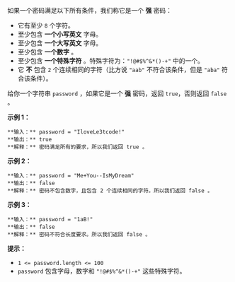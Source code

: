 如果一个密码满足以下所有条件，我们称它是一个 **强**  密码：

  * 它有至少 `8` 个字符。
  * 至少包含 **一个小写英文**  字母。
  * 至少包含 **一个大写英文**  字母。
  * 至少包含 **一个数字**  。
  * 至少包含 **一个特殊字符**  。特殊字符为：`"!@#$%^&*()-+"` 中的一个。
  * 它 **不**  包含 `2` 个连续相同的字符（比方说 `"aab"` 不符合该条件，但是 `"aba"` 符合该条件）。

给你一个字符串 `password` ，如果它是一个  **强**  密码，返回 `true`，否则返回 `false` 。



**示例 1：**

    
    
    **输入：** password = "IloveLe3tcode!"
    **输出：** true
    **解释：** 密码满足所有的要求，所以我们返回 true 。
    

**示例 2：**

    
    
    **输入：** password = "Me+You--IsMyDream"
    **输出：** false
    **解释：** 密码不包含数字，且包含 2 个连续相同的字符。所以我们返回 false 。
    

**示例 3：**

    
    
    **输入：** password = "1aB!"
    **输出：** false
    **解释：** 密码不符合长度要求。所以我们返回 false 。



**提示：**

  * `1 <= password.length <= 100`
  * `password` 包含字母，数字和 `"!@#$%^&*()-+"` 这些特殊字符。

